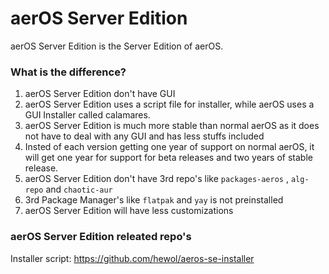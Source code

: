 # aerOS Server Edition
aerOS Server Edition is the Server Edition of aerOS.

### What is the difference?

1. aerOS Server Edition don't have GUI
2. aerOS Server Edition uses a script file for installer, while aerOS uses a GUI Installer called calamares.
3. aerOS Server Edition is much more stable than normal aerOS as it does not have to deal with any GUI and has less stuffs included
4. Insted of each version getting one year of support on normal aerOS, it will get one year for support for beta releases and two years of stable release.
5. aerOS Server Edition don't have 3rd repo's like `packages-aeros` , `alg-repo` and `chaotic-aur`
6. 3rd Package Manager's like `flatpak` and `yay` is not preinstalled
7. aerOS Server Edition will have less customizations

### aerOS Server Edition releated repo's

Installer script: https://github.com/hewol/aeros-se-installer

